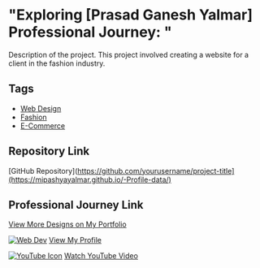 # "Exploring [Prasad Ganesh Yalmar] Professional Journey: "

Description of the project. This project involved creating a website for a client in the fashion industry.

## Tags
- [Web Design](#)
- [Fashion](#)
- [E-Commerce](#)

## Repository Link
[GitHub Repository](https://github.com/yourusername/project-title](https://mipashyayalmar.github.io/-Profile-data/)

##  Professional Journey Link
[View More Designs on My Portfolio](https://mipashyayalmar.github.io/-Profile-data/)

[![Web Dev](URL_OF_PERSON_ICON)](URL_OF_PERSON_PROFILE)
[View My Profile](URL_OF_PERSON_PROFILE)


[![YouTube Icon](URL_OF_YOUTUBE_ICON)](URL_OF_YOUTUBE_VIDEO)
[Watch YouTube Video](URL_OF_YOUTUBE_VIDEO)
